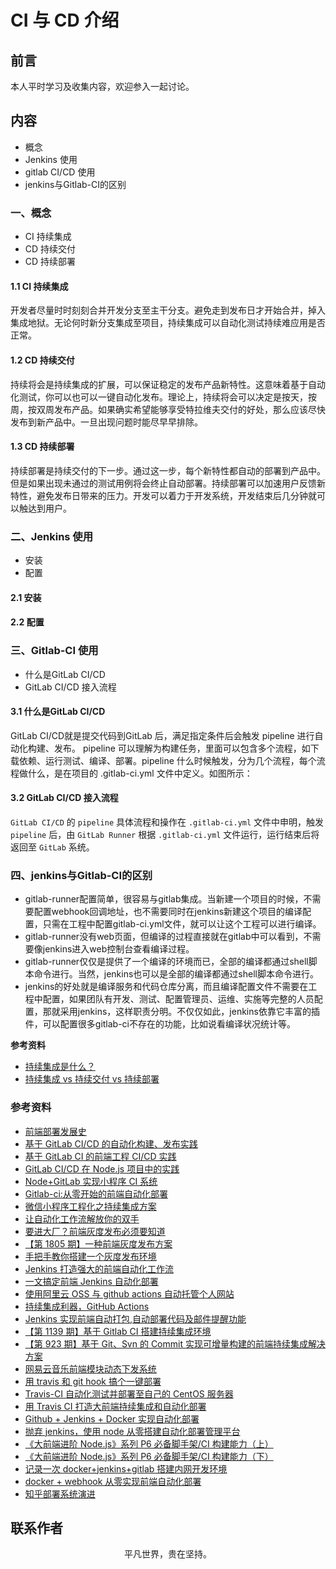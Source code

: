 # CI 与 CD 介绍

## 前言

本人平时学习及收集内容，欢迎参入一起讨论。

## 内容

- 概念
- Jenkins 使用
- gitlab CI/CD 使用
- jenkins与Gitlab-CI的区别

### 一、概念

- CI 持续集成
- CD 持续交付
- CD 持续部署

#### 1.1 CI 持续集成

开发者尽量时时刻刻合并开发分支至主干分支。避免走到发布日才开始合并，掉入集成地狱。无论何时新分支集成至项目，持续集成可以自动化测试持续难应用是否正常。

#### 1.2 CD 持续交付

持续将会是持续集成的扩展，可以保证稳定的发布产品新特性。这意味着基于自动化测试，你可以也可以一键自动化发布。理论上，持续将会可以决定是按天，按周，按双周发布产品。如果确实希望能够享受特拉维夫交付的好处，那么应该尽快发布到新产品中。一旦出现问题时能尽早早排除。

#### 1.3 CD 持续部署

持续部署是持续交付的下一步。通过这一步，每个新特性都自动的部署到产品中。但是如果出现未通过的测试用例将会终止自动部署。持续部署可以加速用户反馈新特性，避免发布日带来的压力。开发可以着力于开发系统，开发结束后几分钟就可以触达到用户。

### 二、Jenkins 使用

- 安装
- 配置

#### 2.1 安装

#### 2.2 配置

### 三、Gitlab-CI 使用

- 什么是GitLab CI/CD
- GitLab CI/CD 接入流程

#### 3.1 什么是GitLab CI/CD

GitLab CI/CD就是提交代码到GitLab 后，满足指定条件后会触发 pipeline 进行自动化构建、发布。
pipeline 可以理解为构建任务，里面可以包含多个流程，如下载依赖、运行测试、编译、部署。pipeline 什么时候触发，分为几个流程，每个流程做什么，是在项目的 .gitlab-ci.yml 文件中定义。如图所示：

#### 3.2 GitLab CI/CD 接入流程

`GitLab CI/CD` 的 `pipeline` 具体流程和操作在 `.gitlab-ci.yml` 文件中申明，触发 `pipeline` 后，由 `GitLab Runner` 根据 `.gitlab-ci.yml` 文件运行，运行结束后将返回至 `GitLab` 系统。



### 四、jenkins与Gitlab-CI的区别

- gitlab-runner配置简单，很容易与gitlab集成。当新建一个项目的时候，不需要配置webhook回调地址，也不需要同时在jenkins新建这个项目的编译配置，只需在工程中配置gitlab-ci.yml文件，就可以让这个工程可以进行编译。
- gitlab-runner没有web页面，但编译的过程直接就在gitlab中可以看到，不需要像jenkins进入web控制台查看编译过程。
- gitlab-runner仅仅是提供了一个编译的环境而已，全部的编译都通过shell脚本命令进行。当然，jenkins也可以是全部的编译都通过shell脚本命令进行。
- jenkins的好处就是编译服务和代码仓库分离，而且编译配置文件不需要在工程中配置，如果团队有开发、测试、配置管理员、运维、实施等完整的人员配置，那就采用jenkins，这样职责分明。不仅仅如此，jenkins依靠它丰富的插件，可以配置很多gitlab-ci不存在的功能，比如说看编译状况统计等。


**参考资料**

- [持续集成是什么？](http://www.ruanyifeng.com/blog/2015/09/continuous-integration.html)
- [持续集成 vs 持续交付 vs 持续部署](https://mp.weixin.qq.com/s/Y09_FYS2IWae24geE7tK-Q)

### 参考资料

- [前端部署发展史](https://juejin.im/post/5dc4ae67f265da4cfa7bbb9a)
- [基于 GitLab CI/CD 的自动化构建、发布实践](https://mp.weixin.qq.com/s/z2f1i2FgrVGofQR6nKTd1A)
- [基于 GitLab CI 的前端工程 CI/CD 实践](https://github.com/giscafer/front-end-manual/issues/27)
- [GitLab CI/CD 在 Node.js 项目中的实践](https://mp.weixin.qq.com/s/AY1nJA0T7YS2YnW-GNMPFQ)
- [Node+GitLab 实现小程序 CI 系统](https://mp.weixin.qq.com/s/5NsY5cj0n1AuU0-zT1VrEQ)
- [Gitlab-ci:从零开始的前端自动化部署](https://zhuanlan.zhihu.com/p/184936276)
- [微信小程序工程化之持续集成方案](https://mp.weixin.qq.com/s/k16SjTN7__iRB_7q78hldg)
- [让自动化工作流解放你的双手](https://mp.weixin.qq.com/s/MJX5pVwugKsRO__fjhPVmg)
- [要进大厂？前端灰度发布必须要知道](https://mp.weixin.qq.com/s/54GgUM1saYvZCRP1sJ0Kug)
- [【第 1805 期】一种前端灰度发布方案](https://mp.weixin.qq.com/s/IT65m3VwlAhXusipB6wa2g)
- [手把手教你搭建一个灰度发布环境](https://segmentfault.com/a/1190000022612488)
- [Jenkins 打造强大的前端自动化工作流](https://juejin.im/post/5ad1980e6fb9a028c42ea1be)
- [一文搞定前端 Jenkins 自动化部署](https://mp.weixin.qq.com/s/DLXnbY3AcZHMgrPw0T28mQ)
- [使用阿里云 OSS 与 github actions 自动托管个人网站](https://mp.weixin.qq.com/s/DPPOeWHShkasvKAxwH30JA)
- [持续集成利器，GitHub Actions](https://mp.weixin.qq.com/s/awk6dHaaOxZyglzq55nLcg)
- [Jenkins 实现前端自动打包,自动部署代码及邮件提醒功能](https://www.cnblogs.com/tugenhua0707/p/11949644.html)
- [【第 1139 期】基于 Gitlab CI 搭建持续集成环境](https://mp.weixin.qq.com/s/0hss-qGPjsvYOGkprGjW9g)
- [【第 923 期】基于 Git、Svn 的 Commit 实现可增量构建的前端持续集成解决方案](https://mp.weixin.qq.com/s/E31b-hF9yNWLOt3bNBIXCA)
- [网易云音乐前端模块动态下发系统](https://zhuanlan.zhihu.com/p/91386560)
- [用 travis 和 git hook 搞个一键部署](https://segmentfault.com/a/1190000005804780)
- [Travis-CI 自动化测试并部署至自己的 CentOS 服务器](https://juejin.im/post/5a9e1a5751882555712bd8e1)
- [用 Travis CI 打造大前端持续集成和自动化部署](https://juejin.im/post/5c9b3934f265da60d429046d)
- [Github + Jenkins + Docker 实现自动化部署](https://github.com/mcuking/blog/issues/61)
- [抛弃 jenkins，使用 node 从零搭建自动化部署管理平台](https://mp.weixin.qq.com/s/UVcZh0QE8g52Iv5UB_61tQ)
- [《大前端进阶 Node.js》系列 P6 必备脚手架/CI 构建能力（上）](https://juejin.im/post/5e7a22a8e51d4526d87c99ed)
- [《大前端进阶 Node.js》系列 P6 必备脚手架/CI 构建能力（下）](https://juejin.im/post/5e835ef6f265da47a7411b06)
- [记录一次 docker+jenkins+gitlab 搭建内网开发环境](https://mp.weixin.qq.com/s/c648RasQ6yg4NtOpAE55LA)
- [docker + webhook 从零实现前端自动化部署](https://juejin.im/post/5ef4c7eff265da230b52dfc5)
- [知乎部署系统演进](https://zhuanlan.zhihu.com/p/60627311)

## 联系作者

<div align="center">
    <p>
        平凡世界，贵在坚持。
    </p>
    <img :src="$withBase('/about/contact.png')" />
</div>

